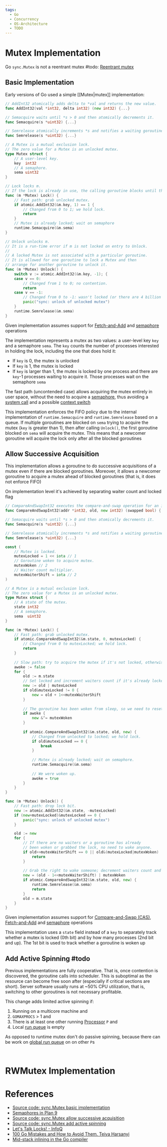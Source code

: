 ```yaml
---
tags:
  - Go
  - Concurrency
  - OS-Architecture
  - TODO
---
```


# Mutex Implementation

Go `sync.Mutex` is not a reentrant mutex #todo: [Reentrant mutex](https://groups.google.com/g/golang-nuts/c/XqW1qcuZgKg/m/Ui3nQkeLV80J)

## Basic Implementation

Early versions of Go used a simple [[Mutex|mutex]] implementation:

```go
// AddInt32 atomically adds delta to *val and returns the new value.
func AddInt32(val *int32, delta int32) (new int32) {...}

// Semacquire waits until *s > 0 and then atomically decrements it.
func Semacquire(s *uint32) {...}

// Semrelease atomically increments *s and notifies a waiting goroutine if one is blocked in Semacquire. 
func Semrelease(s *uint32) {...}

// A Mutex is a mutual exclusion lock.
// The zero value for a Mutex is an unlocked mutex.
type Mutex struct {
	// A user-level key.
	key  int32
	// A semaphore.
	sema uint32
}

// Lock locks m.
// If the lock is already in use, the calling goroutine blocks until the mutex is available.
func (m *Mutex) Lock() {
	// Fast path: grab unlocked mutex.
	if atomic.AddInt32(&m.key, 1) == 1 {
		// Changed from 0 to 1; we hold lock.
		return
	}
	// Mutex is already locked; wait on semaphore
	runtime.Semacquire(&m.sema)
}

// Unlock unlocks m.
// It is a run-time error if m is not locked on entry to Unlock.
//
// A locked Mutex is not associated with a particular goroutine.
// It is allowed for one goroutine to lock a Mutex and then
// arrange for another goroutine to unlock it.
func (m *Mutex) Unlock() {
	switch v := atomic.AddInt32(&m.key, -1); {
	case v == 0:
		// Changed from 1 to 0; no contention.
		return
	case v == -1:
		// Changed from 0 to -1: wasn't locked (or there are 4 billion goroutines waiting).
		panic("sync: unlock of unlocked mutex")
	}
	runtime.Semrelease(&m.sema)
}
```

Given implementation assumes support for [Fetch-and-Add](Atomic%20Instructions.md#Fetch-and-Add) and [semaphore](Semaphore.md) operations

The imple­mentation represents a mutex as two values: a user-level key `key` and a semaphore `sema`. The `key` counts the number of processes interested in holding the lock, including the one that does hold it:

 - If `key` is 0, the mutex is unlocked
 - If `key` is 1, the mutex is locked
 - If `key` is larger than 1, the mutex is locked by one process and there are `key`-1 processes waiting to acquire it. Those processes wait on the semaphore `sema`

The fast path (uncontended case) allows acquiring the mutex entirely in user space, without the need to acquire a [semaphore](Semaphore.md), thus avoiding a [system call](System%20Calls.md) and a possible [context switch](Context%20Switch.md)

This implementation enforces the FIFO policy due to the internal implementation of `runtime.Semacquire` and `runtime.Semrelease` based on a queue. If multiple goroutines are blocked on `sema` trying to acquire the mutex (`key` is greater than 1), then after calling `Unlock()`, the first goroutine blocked on `sema` will acquire the mutex. This means that a newcomer goroutine will acquire the lock only after all the blocked goroutines

## Allow Successive Acquisition

This implementation allows a goroutine to do successive acquisitions of a mutex even if there are blocked goroutines. Moreover, it allows a newcomer goroutine to acquire a mutex ahead of blocked goroutines (that is, it does not enforce FIFO)

On implementation level it's achieved by separating waiter count and locked flag

```go
// CompareAndSwapInt32 executes the compare-and-swap operation for an int32 value.
func CompareAndSwapInt32(addr *int32, old, new int32) (swapped bool) {...}

// Semacquire waits until *s > 0 and then atomically decrements it.
func Semacquire(s *uint32) {...}

// Semrelease atomically increments *s and notifies a waiting goroutine if one is blocked in Semacquire. 
func Semrelease(s *uint32) {...}

const (
	// Mutex is locked.
	mutexLocked = 1 << iota // 1
	// Goroutine woken to acquire mutex.
	mutexWoken // 2
	// Waiter count multiplier.
	mutexWaiterShift = iota // 2
)

// A Mutex is a mutual exclusion lock.
// The zero value for a Mutex is an unlocked mutex.
type Mutex struct {
	// A state of the mutex.
	state int32
	// A semaphore.
	sema  uint32
}

func (m *Mutex) Lock() {
	// Fast path: grab unlocked mutex.
	if atomic.CompareAndSwapInt32(&m.state, 0, mutexLocked) {
		// Changed from 0 to mutexLocked; we hold lock.
		return
	}
	
	// Slow path: try to acquire the mutex if it's not locked, otherwise increment waiters count, block and retry.
	awoke := false
	for {
		old := m.state
		// Set locked and increment waiters count if it's already locked.
		new := old | mutexLocked
		if old&mutexLocked != 0 {
			new = old + 1<<mutexWaiterShift
		}
		
		// The goroutine has been woken from sleep, so we need to reset the flag in either case.
		if awoke {
			new &^= mutexWoken
		}
		
		if atomic.CompareAndSwapInt32(&m.state, old, new) {
			// Changed from unlocked to locked; we hold lock.
			if old&mutexLocked == 0 {
				break
			}
			
			// Mutex is already locked; wait on semaphore.
			runtime.Semacquire(&m.sema)
			
			// We were woken up.
			awoke = true
		}
	}
}

func (m *Mutex) Unlock() {
	// Fast path: drop lock bit.
	new := atomic.AddInt32(&m.state, -mutexLocked)
	if (new+mutexLocked)&mutexLocked == 0 {
		panic("sync: unlock of unlocked mutex")
	}

	old := new
	for {
		// If there are no waiters or a goroutine has already
		// been woken or grabbed the lock, no need to wake anyone.
		if old>>mutexWaiterShift == 0 || old&(mutexLocked|mutexWoken) != 0 {
			return
		}
		
		// Grab the right to wake someone; decrement waiters count and mark as woken up.
		new = (old - 1<<mutexWaiterShift) | mutexWoken
		if atomic.CompareAndSwapInt32(&m.state, old, new) {
			runtime.Semrelease(&m.sema)
			return
		}
		old = m.state
	}
}
```

Given implementation assumes support for [Compare-and-Swap (CAS)](Atomic%20Instructions.md#Compare-and-Swap%20(CAS)), [Fetch-and-Add](Atomic%20Instructions.md#Fetch-and-Add) and [semaphore](Semaphore.md) operations

This implementation uses a `state` field instead of a `key` to separately track whether a mutex is locked (0th bit) and by how many processes (2nd bit and up). The 1st bit is used to track whether a goroutine is woken up

## Add Active Spinning #todo

Previous implementations are fully cooperative. That is, once contention is discovered, the goroutine calls into scheduler. This is suboptimal as the resource can become free soon after (especially if critical sections are short). Server software usually runs at ~50% CPU utilization, that is, switching to other goroutines is not necessary profitable.

This change adds limited active spinning if:

1. Running on a multicore machine and
2. `GOMAXPROCS` > 1 and
3. There is at least one other running [Processor](Go%20Goroutines%20and%20Scheduler%20Internals.md) `P` and
4. Local [run queue](Go%20Goroutines%20and%20Scheduler%20Internals.md) is empty

As opposed to runtime mutex don't do passive spinning, because there can be work on [global run queue](Go%20Goroutines%20and%20Scheduler%20Internals.md) on on other `P`s

```go



```

# RWMutex Implementation

# References

- [Source code: sync.Mutex basic implementation](https://github.com/golang/go/blob/12b7875bf2c534c7ec1659a733ec2d82a3f85076/src/pkg/sync/mutex.go)
- [Semaphores in Plan 9](http://swtch.com/semaphore.pdf)
- [Source code: sync.Mutex allow successive acquisition](https://github.com/golang/go/blob/dd2074c82acda9b50896bf29569ba290a0d13b03/src/pkg/sync/mutex.go)
- [Source code: sync.Mutex add active spinning](https://github.com/golang/go/blob/edcad8639a902741dc49f77d000ed62b0cc6956f/src/sync/mutex.go)
- [Let's Talk Locks! - InfoQ](https://www.infoq.com/presentations/go-locks/)
- [100 Go Mistakes and How to Avoid Them. Teiva Harsanyi](References.md#100%20Go%20Mistakes%20and%20How%20to%20Avoid%20Them.%20Teiva%20Harsanyi)
- [Mid-stack inlining in the Go compiler](https://docs.google.com/presentation/d/1Wcblp3jpfeKwA0Y4FOmj63PW52M_qmNqlQkNaLj0P5o/edit?usp=sharing)